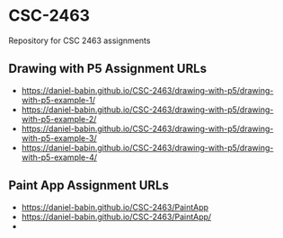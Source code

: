 # CSC-2463
Repository for CSC 2463 assignments

## Drawing with P5 Assignment URLs
* https://daniel-babin.github.io/CSC-2463/drawing-with-p5/drawing-with-p5-example-1/
* https://daniel-babin.github.io/CSC-2463/drawing-with-p5/drawing-with-p5-example-2/
* https://daniel-babin.github.io/CSC-2463/drawing-with-p5/drawing-with-p5-example-3/
* https://daniel-babin.github.io/CSC-2463/drawing-with-p5/drawing-with-p5-example-4/

## Paint App Assignment URLs
* https://daniel-babin.github.io/CSC-2463/PaintApp
* https://daniel-babin.github.io/CSC-2463/PaintApp/
* 

